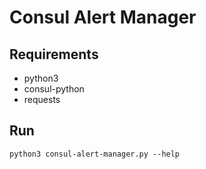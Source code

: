 # Consul Alert Manager

## Requirements

- python3
- consul-python
- requests

## Run

```
python3 consul-alert-manager.py --help
```
